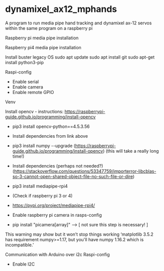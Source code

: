# dynamixel_ax12_mphands

A program to run media pipe hand tracking and dynamixel ax-12 servos within the same program on a raspberry pi

Raspberry pi media pipe installation

Raspberry pi4 media pipe installation

Install buster legacy OS
sudo apt update
sudo apt install git
sudo apt-get install python3-pip

Raspi-config
- Enable serial
- Enable camera 
- Enable remote GPIO

Venv

Install opencv - instructions:
https://raspberrypi-guide.github.io/programming/install-opencv

- pip3 install opencv-python==4.5.3.56

- Install dependencies from link above  

- pip3 install numpy --upgrade (https://raspberrypi-guide.github.io/programming/install-opencv) (this will take a really long time!) 

- Install dependencies (perhaps not needed?) (https://stackoverflow.com/questions/53347759/importerror-libcblas-so-3-cannot-open-shared-object-file-no-such-file-or-dire)

- pip3 install mediapipe-rpi4 
- (Check if raspberry pi 3 or 4) 
- https://pypi.org/project/mediapipe-rpi4/

- Enable raspberry pi camera in rasps-config 
- pip install "picamera[array]" —> [ not sure this step is necessary! ]


This warning may show but it won’t stop things working ‘matplotlib 3.5.2 has requirement numpy>=1.17, but you'll have numpy 1.16.2 which is incompatible.’



Communication with Arduino over i2c
Raspi-config
- Enable I2C
